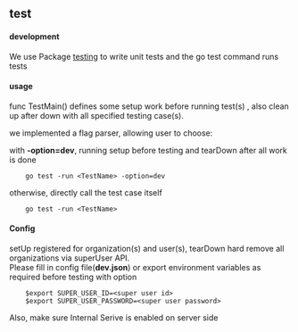 ## test


#### development
We use Package [testing](https://golang.org/pkg/testing/) to write unit tests and the go test command runs tests

#### usage
func TestMain() defines some setup work before running test(s) , also clean up after down with all specified testing case(s).   

we implemented a flag parser, allowing user to choose:

with <b>-option=dev</b>, running setup before testing and tearDown after all work is done  
```
    go test -run <TestName> -option=dev
```
otherwise, directly call the test case itself
```
    go test -run <TestName>
```

#### Config
setUp registered for organization(s) and user(s), tearDown hard remove all organizations via superUser API.  
Please fill in config file(<b>dev.json</b>) or export environment variables as required before testing with option  

```
    $export SUPER_USER_ID=<super user id>
    $export SUPER_USER_PASSWORD=<super user password>
```

Also, make sure Internal Serive is enabled on server side

